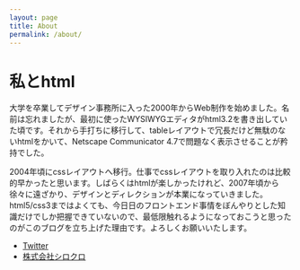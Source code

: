 ```yaml
---
layout: page
title: About
permalink: /about/
---
```


# 私とhtml

大学を卒業してデザイン事務所に入った2000年からWeb制作を始めました。名前は忘れましたが、最初に使ったWYSIWYGエディタがhtml3.2を書き出していた頃です。それから手打ちに移行して、tableレイアウトで冗長だけど無駄のないhtmlをかいて、Netscape Communicator 4.7で問題なく表示させることが矜持でした。

2004年頃にcssレイアウトへ移行。仕事でcssレイアウトを取り入れたのは比較的早かったと思います。しばらくはhtmlが楽しかったけれど、2007年頃から徐々に遠ざかり、デザインとディレクションが本業になっていきました。html5/css3まではよくても、今日日のフロントエンド事情をぼんやりとした知識だけでしか把握できていないので、最低限触れるようになっておこうと思ったのがこのブログを立ち上げた理由です。よろしくお願いいたします。

- [Twitter](https://twitter.com/9d "Twitter")
- [株式会社シロクロ](http://www.4696.co.jp/ "株式会社シロクロ")

